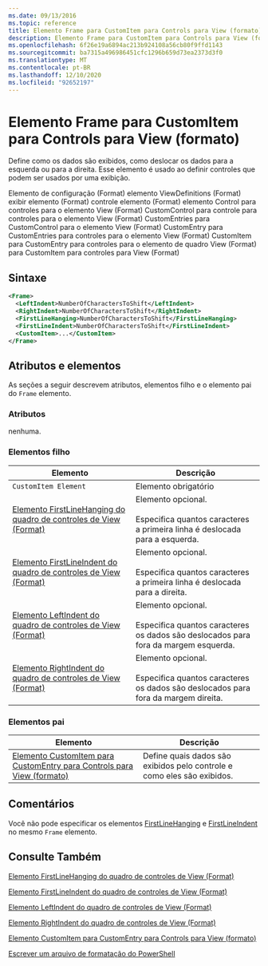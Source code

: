 ```yaml
---
ms.date: 09/13/2016
ms.topic: reference
title: Elemento Frame para CustomItem para Controls para View (formato)
description: Elemento Frame para CustomItem para Controls para View (formato)
ms.openlocfilehash: 6f26e19a6894ac213b924108a56cb80f9ffd1143
ms.sourcegitcommit: ba7315a496986451cfc1296b659d73ea2373d3f0
ms.translationtype: MT
ms.contentlocale: pt-BR
ms.lasthandoff: 12/10/2020
ms.locfileid: "92652197"
---
```

# <a name="frame-element-for-customitem-for-controls-for-view-format"></a>Elemento Frame para CustomItem para Controls para View (formato)

Define como os dados são exibidos, como deslocar os dados para a esquerda ou para a direita. Esse elemento é usado ao definir controles que podem ser usados por uma exibição.

Elemento de configuração (Format) elemento ViewDefinitions (Format) exibir elemento (Format) controle elemento (Format) elemento Control para controles para o elemento View (Format) CustomControl para controle para controles para o elemento View (Format) CustomEntries para CustomControl para o elemento View (Format) CustomEntry para CustomEntries para controles para o elemento View (Format) CustomItem para CustomEntry para controles para o elemento de quadro View (Format) para CustomItem para controles para View (Format)

## <a name="syntax"></a>Sintaxe

```xml
<Frame>
  <LeftIndent>NumberOfCharactersToShift</LeftIndent>
  <RightIndent>NumberOfCharactersToShift</RightIndent>
  <FirstLineHanging>NumberOfCharactersToShift</FirstLineHanging>
  <FirstLineIndent>NumberOfCharactersToShift</FirstLineIndent>
  <CustomItem>...</CustomItem>
</Frame>
```

## <a name="attributes-and-elements"></a>Atributos e elementos

As seções a seguir descrevem atributos, elementos filho e o elemento pai do `Frame` elemento.

### <a name="attributes"></a>Atributos

nenhuma.

### <a name="child-elements"></a>Elementos filho

|Elemento|Descrição|
|-------------|-----------------|
|`CustomItem Element`|Elemento obrigatório|
|[Elemento FirstLineHanging do quadro de controles de View (Format)](./firstlinehanging-element-for-frame-for-controls-for-view-format.md)|Elemento opcional.<br /><br /> Especifica quantos caracteres a primeira linha é deslocada para a esquerda.|
|[Elemento FirstLineIndent do quadro de controles de View (Format)](./firstlineindent-element-for-frame-for-controls-for-view-format.md)|Elemento opcional.<br /><br /> Especifica quantos caracteres a primeira linha é deslocada para a direita.|
|[Elemento LeftIndent do quadro de controles de View (Format)](./leftindent-element-for-frame-for-controls-for-view-format.md)|Elemento opcional.<br /><br /> Especifica quantos caracteres os dados são deslocados para fora da margem esquerda.|
|[Elemento RightIndent do quadro de controles de View (Format)](./rightindent-element-for-frame-for-controls-for-view-format.md)|Elemento opcional.<br /><br /> Especifica quantos caracteres os dados são deslocados para fora da margem direita.|

### <a name="parent-elements"></a>Elementos pai

|Elemento|Descrição|
|-------------|-----------------|
|[Elemento CustomItem para CustomEntry para Controls para View (formato)](./customitem-element-for-customentry-for-controls-for-view-format.md)|Define quais dados são exibidos pelo controle e como eles são exibidos.|

## <a name="remarks"></a>Comentários

Você não pode especificar os elementos [FirstLineHanging](./firstlinehanging-element-for-frame-for-controls-for-view-format.md) e [FirstLineIndent](./firstlineindent-element-for-frame-for-controls-for-view-format.md) no mesmo `Frame` elemento.

## <a name="see-also"></a>Consulte Também

[Elemento FirstLineHanging do quadro de controles de View (Format)](./firstlinehanging-element-for-frame-for-controls-for-view-format.md)

[Elemento FirstLineIndent do quadro de controles de View (Format)](./firstlineindent-element-for-frame-for-controls-for-view-format.md)

[Elemento LeftIndent do quadro de controles de View (Format)](./leftindent-element-for-frame-for-controls-for-view-format.md)

[Elemento RightIndent do quadro de controles de View (Format)](./rightindent-element-for-frame-for-controls-for-view-format.md)

[Elemento CustomItem para CustomEntry para Controls para View (formato)](./customitem-element-for-customentry-for-controls-for-view-format.md)

[Escrever um arquivo de formatação do PowerShell](./writing-a-powershell-formatting-file.md)
